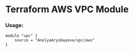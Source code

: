# Terraform AWS VPC Module

### Usage:
```
module "vpc" {
    source = "AnelyaArysbayeva/vpc/aws"
}
```
  
  
